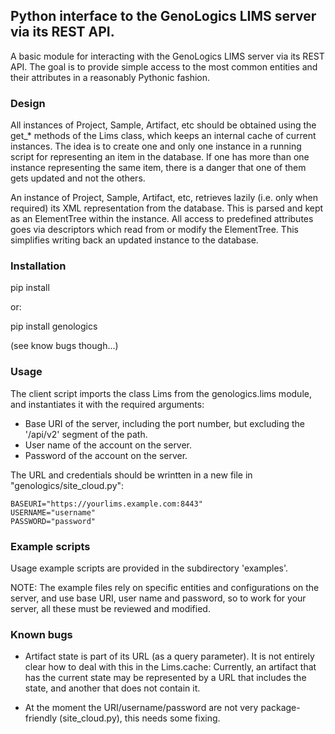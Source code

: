 ## Python interface to the GenoLogics LIMS server via its REST API.

A basic module for interacting with the GenoLogics LIMS server via
its REST API. The goal is to provide simple access to the most common
entities and their attributes in a reasonably Pythonic fashion.

### Design

All instances of Project, Sample, Artifact, etc should be obtained using
the get_* methods of the Lims class, which keeps an internal cache of
current instances. The idea is to create one and only one instance in
a running script for representing an item in the database. If one has
more than one instance representing the same item, there is a danger that
one of them gets updated and not the others.

An instance of Project, Sample, Artifact, etc, retrieves lazily (i.e.
only when required) its XML representation from the database. This
is parsed and kept as an ElementTree within the instance. All access
to predefined attributes goes via descriptors which read from or
modify the ElementTree. This simplifies writing back an updated
instance to the database.

### Installation

pip install <this github repository>

or:

pip install genologics

(see know bugs though...)

### Usage

The client script imports the class Lims from the genologics.lims module,
and instantiates it with the required arguments:

- Base URI of the server, including the port number, but excluding
  the '/api/v2' segment of the path.
- User name of the account on the server.
- Password of the account on the server.

The URL and credentials should be wrintten in a new file in
"genologics/site_cloud.py":

```
BASEURI="https://yourlims.example.com:8443"
USERNAME="username"
PASSWORD="password"
```

### Example scripts

Usage example scripts are provided in the subdirectory 'examples'.

NOTE: The example files rely on specific entities and configurations
on the server, and use base URI, user name and password, so to work
for your server, all these must be reviewed and modified.

### Known bugs 

- Artifact state is part of its URL (as a query parameter).
  It is not entirely clear how to deal with this in the Lims.cache:
  Currently, an artifact that has the current state may be represented
  by a URL that includes the state, and another that does not contain it.

- At the moment the URI/username/password are not very package-friendly (site_cloud.py),
this needs some fixing.
